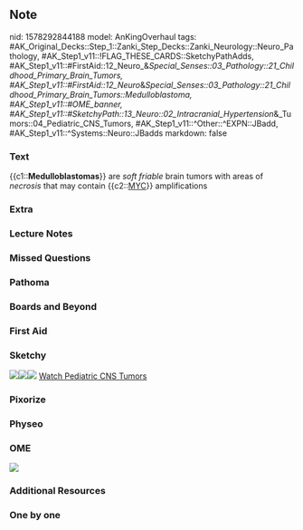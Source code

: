## Note
nid: 1578292844188
model: AnKingOverhaul
tags: #AK_Original_Decks::Step_1::Zanki_Step_Decks::Zanki_Neurology::Neuro_Pathology, #AK_Step1_v11::!FLAG_THESE_CARDS::SketchyPathAdds, #AK_Step1_v11::#FirstAid::12_Neuro_&_Special_Senses::03_Pathology::21_Childhood_Primary_Brain_Tumors, #AK_Step1_v11::#FirstAid::12_Neuro_&_Special_Senses::03_Pathology::21_Childhood_Primary_Brain_Tumors::Medulloblastoma, #AK_Step1_v11::#OME_banner, #AK_Step1_v11::#SketchyPath::13_Neuro::02_Intracranial_Hypertension_&_Tumors::04_Pediatric_CNS_Tumors, #AK_Step1_v11::^Other::^EXPN::JBadd, #AK_Step1_v11::^Systems::Neuro::JBadds
markdown: false

### Text
{{c1::<b>Medulloblastomas</b>}} are <i>soft</i> <i>friable</i>
brain tumors with areas of <i style="">necrosis</i> that may
contain {{c2::<u>MYC</u>}} amplifications

### Extra


### Lecture Notes


### Missed Questions


### Pathoma


### Boards and Beyond


### First Aid


### Sketchy
<img src=
"Screen%20Shot%202020-03-09%20at%2011.28.04%20AM.JPG"><img src=
"Screen%20Shot%202020-03-09%20at%2011.28.14%20AM.JPG"><img src=
"Zoverall%20picture%20(90).JPG"> <a href=
"https://dashboard.sketchy.com/study/medical/courses/medical-pathophysiology/units/medical-pathophysiology-neuro/videos/medical-pathophysiology-neuro-intracranial-hypertension-and-tumors-pediatric-cns-tumors?utm_source=anki&utm_medium=partnership&utm_campaign=february_update&utm_content=medical">
Watch Pediatric CNS Tumors</a>

### Pixorize


### Physeo


### OME
<div class="ome-widget">
  <a href="https://onlinemeded.org?ref=anki"><img src=
  "_OME_AnkiFlashcards_General_7.png"></a>
</div>

### Additional Resources


### One by one

